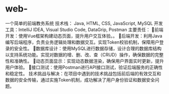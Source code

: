# web-
一个简单的前端教务系统
技术栈： Java, HTML, CSS, JavaScript, MySQL
开发工具：IntelliJ IDEA, Visual Studio Code, DataGrip, Postman
主要责任：
前端开发：使用Vue框架构建动态页面，提升用户交互体验。。
后端开发：利用Java编写后端程序，负责业务逻辑处理和数据交互。实现Token校验机制，保障用户登录的安全性。
数据库设计：使用MySQL进行数据存储，设计合理的数据库结构以支持系统功能。实现对数据的增、删、改、查（CRUD）操作，确保数据的完整性和准确性。
动态页面显示：实现动态数据渲染，确保用户界面实时更新，提升用户体验。
接口测试：使用Postman进行API接口测试，验证后端服务的正确性和稳定性。
技术挑战与解决：在项目中遇到的技术挑战包括前后端的有效交互和数据的安全传输，通过实施Token机制，成功解决了用户身份验证和数据安全问题。
